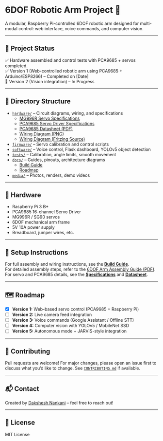 # 6DOF Robotic Arm Project 🤖

A modular, Raspberry Pi-controlled 6DOF robotic arm designed for multi-modal control: web interface, voice commands, and computer vision.

---

## 🚧 Project Status

✅ Hardware assembled and control tests with PCA9685 + servos completed.  
✅ Version 1 (Web-controlled robotic arm using PCA9685 + Arduino/ESP8266) – Completed on [Date]  
🚧 Version 2 (Vision integration) – In Progress

---

## 📁 Directory Structure

- [`hardware/`](hardware/) – Circuit diagrams, wiring, and specifications  
  - [MG996R Servo Specifications](hardware/specs/servo_specs.md)  
  - [PCA9685 Servo Driver Specifications](hardware/specs/pca9685_specs.md)  
  - [PCA9685 Datasheet (PDF)](hardware/datasheets/PCA9685_Datasheet.pdf)  
  - [Wiring Diagram (PNG)](hardware/wiring/6%20DOF%20Robotic%20Arm_bb.png)  
  - [Wiring Diagram (Fritzing Source)](hardware/wiring/6%20DOF%20Robotic%20Arm.fzz)  
- [`firmware/`](firmware/) – Servo calibration and control scripts  
- [`software/`](software/) – Voice control, Flask dashboard, YOLOv5 object detection  
- [`tests/`](tests/) – Calibration, angle limits, smooth movement  
- [`docs/`](docs/) – Guides, pinouts, architecture diagrams  
  - [Build Guide](docs/BUILD.md)  
  - [Roadmap](docs/roadmap.md)  
- [`media/`](media/) – Photos, renders, demo videos  

---

## 🔧 Hardware

- Raspberry Pi 3 B+
- PCA9685 16-channel Servo Driver
- MG996R / SG90 servos
- 6DOF mechanical arm frame
- 5V 10A power supply
- Breadboard, jumper wires, etc.

---

## 🔌 Setup Instructions

For full assembly and wiring instructions, see the [**Build Guide**](docs/BUILD.md).  
For detailed assembly steps, refer to the [6DOF Arm Assembly Guide (PDF)](docs/references/6DOF_Arm_Assembly_Guide.pdf).
For servo and PCA9685 details, see the [**Specifications**](hardware/pca9685_specs.md) and [**Datasheet**](hardware/datasheets/PCA9685_Datasheet.pdf).

---

## 🗺️ Roadmap

- [x] **Version 1:** Web-based servo control (PCA9685 + Raspberry Pi)
- [ ] **Version 2:** Live camera feed integration
- [ ] **Version 3:** Voice commands (Google Assistant / Offline STT)
- [ ] **Version 4:** Computer vision with YOLOv5 / MobileNet SSD
- [ ] **Version 5:** Autonomous mode + JARVIS-style integration

---

## 🤝 Contributing

Pull requests are welcome! 
For major changes, please open an issue first to discuss what you’d like to change.
See [`CONTRIBUTING.md`](CONTRIBUTING.md) if available.

---

## 📬 Contact

Created by [Dakshesh Nankani](https://github.com/DaksheshNankani) – feel free to reach out!

---

## 📜 License

MIT License

